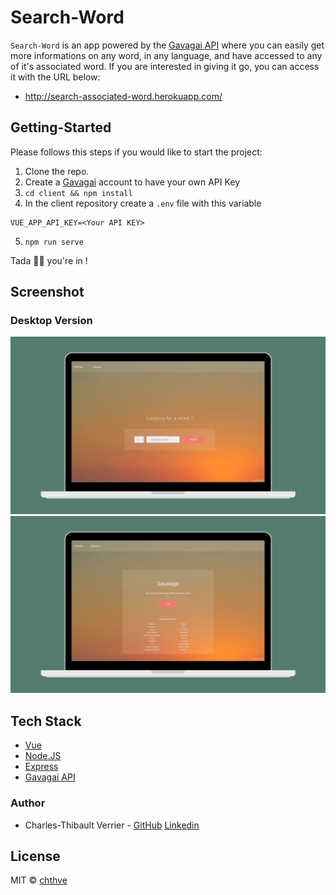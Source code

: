 # Search-Word

`Search-Word` is an app powered by the [Gavagai API](https://developer.gavagai.io/#) where you can easily get more informations on any word, in any language, and have accessed to any of it's associated word. 
If you are interested in giving it go, you can access it with the URL below:
- http://search-associated-word.herokuapp.com/

## Getting-Started

Please follows this steps if you would like to start the project:

1) Clone the repo.
2) Create a [Gavagai](https://developer.gavagai.io/#) account to have your own API Key
3) ```cd client && npm install```
4) In the client repository create a ```.env``` file with this variable
```
VUE_APP_API_KEY=<Your API KEY>

```
5) ```npm run serve```

  Tada 🧙‍♀️ you're in !

## Screenshot

### Desktop Version
<div align="center">
  <img width="800px" src="client/src/assets/screenshot-1.png"/>
</div>
<div align="center">
  <img width="800px" src="client/src/assets/screenshot-2.png"/>
</div>



 ## Tech Stack
* [Vue](https://vuejs.org/)
* [Node.JS](https://nodejs.org/en/)
* [Express](https://expressjs.com/)
* [Gavagai API](https://developer.gavagai.io/#)


### Author

- Charles-Thibault Verrier - [GitHub](https://github.com/chthve) [Linkedin](https://linkedin.com/in/chthve)

## License

MIT © [chthve](https://github.com/chthve)